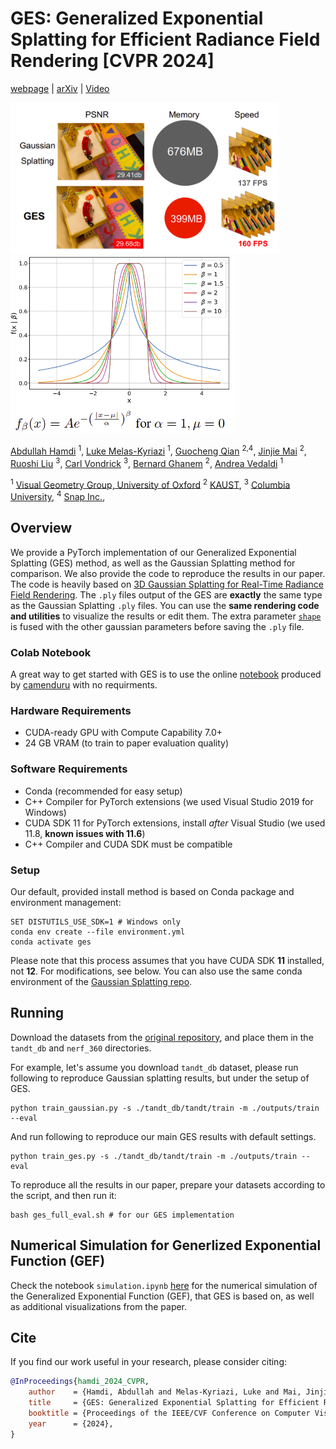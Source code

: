 # GES: Generalized Exponential Splatting for Efficient Radiance Field Rendering [CVPR 2024]
[webpage](https://abdullahamdi.com/ges/) | [arXiv](https://arxiv.org/abs/2402.10128) | [Video](https://youtu.be/edSvNy3roV8) 

<img src="assets/teaser.png" width="430" /> <img src="assets/gef_eq.png" width="360" />

[Abdullah Hamdi](https://abdullahamdi.com/) <sup>1</sup>, [Luke Melas-Kyriazi](https://lukemelas.github.io/) <sup>1</sup>, [Guocheng Qian](https://guochengqian.github.io/) <sup>2,4</sup>, [Jinjie Mai](https://cemse.kaust.edu.sa/people/person/jinjie-mai) <sup>2</sup>, [Ruoshi Liu](https://ruoshiliu.github.io/) <sup>3</sup>, [Carl Vondrick](https://www.cs.columbia.edu/~vondrick/) <sup>3</sup>, [Bernard Ghanem](https://www.bernardghanem.com/) <sup>2</sup>, [Andrea Vedaldi](https://www.robots.ox.ac.uk/~vedaldi/) <sup>1</sup>

<sup>1</sup> [Visual Geometry Group, University of Oxford](http://www.robots.ox.ac.uk/~vgg/)
<sup>2</sup> [KAUST](https://www.kaust.edu.sa/),
<sup>3</sup> [Columbia University](https://www.columbia.edu/),
<sup>4</sup> [Snap Inc.](https://www.snap.com/),


## Overview

We provide a PyTorch implementation of our Generalized Exponential Splatting (GES) method, as well as the Gaussian Splatting method for comparison. We also provide the code to reproduce the results in our paper. The code is heavily based on [3D Gaussian Splatting for Real-Time Radiance Field Rendering](https://repo-sam.inria.fr/fungraph/3d-gaussian-splatting/). The `.ply` files output of the GES  are __exactly__ the same type as the Gaussian Splatting `.ply` files. You can use the __same rendering code and utilities__ to visualize the results or edit them. The extra parameter [`shape`](https://github.com/ajhamdi/ges-splatting/blob/f66ba3457f0bc15231e2009e219d34894130abac/scene/laplacian_model.py#L160) is fused with the other gaussian parameters before saving the `.ply` file.    

### Colab Notebook
A great way to get started with GES is to use the online [notebook](https://github.com/camenduru/ges-splatting-jupyter) produced by [camenduru](https://github.com/camenduru) with no requirments.


### Hardware Requirements

- CUDA-ready GPU with Compute Capability 7.0+
- 24 GB VRAM (to train to paper evaluation quality)

### Software Requirements
- Conda (recommended for easy setup)
- C++ Compiler for PyTorch extensions (we used Visual Studio 2019 for Windows)
- CUDA SDK 11 for PyTorch extensions, install *after* Visual Studio (we used 11.8, **known issues with 11.6**)
- C++ Compiler and CUDA SDK must be compatible

### Setup

Our default, provided install method is based on Conda package and environment management:
```shell
SET DISTUTILS_USE_SDK=1 # Windows only
conda env create --file environment.yml
conda activate ges
```
Please note that this process assumes that you have CUDA SDK **11** installed, not **12**. For modifications, see below. You can also use the same conda environment of the [Gaussian Splatting repo](https://repo-sam.inria.fr/fungraph/3d-gaussian-splatting/).


## Running
Download the datasets from the [original repository](https://repo-sam.inria.fr/fungraph/3d-gaussian-splatting/), and place them in the `tandt_db` and `nerf_360` directories.


For example, let's assume you download `tandt_db` dataset, please run following to reproduce Gaussian splatting results, but under the setup of GES.
```
python train_gaussian.py -s ./tandt_db/tandt/train -m ./outputs/train --eval 
```

And run following to reproduce our main GES results with default settings.

```
python train_ges.py -s ./tandt_db/tandt/train -m ./outputs/train --eval 
```



To reproduce all the results in our paper, prepare your datasets according to the script, and then run it:

```
bash ges_full_eval.sh # for our GES implementation
```



## Numerical Simulation for Generlized Exponential Function (GEF)

Check the notebook `simulation.ipynb` [here](https://github.com/ajhamdi/ges-splatting/blob/main/simulation.ipynb) for the numerical simulation of the Generalized Exponential Function (GEF), that GES is based on, as well as additional visualizations from the paper.

## Cite
If you find our work useful in your research, please consider citing:

```bibtex
@InProceedings{hamdi_2024_CVPR,
    author    = {Hamdi, Abdullah and Melas-Kyriazi, Luke and Mai, Jinjie and Qian, Guocheng and Liu, Ruoshi and Vondrick, Carl and Ghanem, Bernard and Vedaldi, Andrea},
    title     = {GES: Generalized Exponential Splatting for Efficient Radiance Field Rendering},
    booktitle = {Proceedings of the IEEE/CVF Conference on Computer Vision and Pattern Recognition (CVPR)},
    year      = {2024},
}
```
